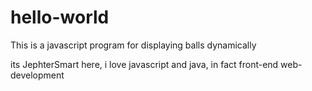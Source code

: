# hello-world
This is a javascript program for displaying balls dynamically

its JephterSmart here, i love javascript and java, in fact front-end web-development
